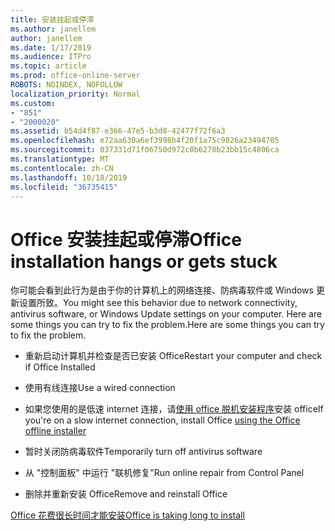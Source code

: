 ```yaml
---
title: 安装挂起或停滞
ms.author: janellem
author: janellem
ms.date: 1/17/2019
ms.audience: ITPro
ms.topic: article
ms.prod: office-online-server
ROBOTS: NOINDEX, NOFOLLOW
localization_priority: Normal
ms.custom:
- "851"
- "2000020"
ms.assetid: b54d4f87-e366-47e5-b3d8-42477f72f6a3
ms.openlocfilehash: e72aa630a6ef3998b4f20f1a75c9826a23494705
ms.sourcegitcommit: 037331d71f06750d972c0b6278b23bb15c4806ca
ms.translationtype: MT
ms.contentlocale: zh-CN
ms.lasthandoff: 10/18/2019
ms.locfileid: "36735415"
---
```

# <a name="office-installation-hangs-or-gets-stuck"></a><span data-ttu-id="27391-102">Office 安装挂起或停滞</span><span class="sxs-lookup"><span data-stu-id="27391-102">Office installation hangs or gets stuck</span></span>

<span data-ttu-id="27391-103">你可能会看到此行为是由于你的计算机上的网络连接、防病毒软件或 Windows 更新设置所致。</span><span class="sxs-lookup"><span data-stu-id="27391-103">You might see this behavior due to network connectivity, antivirus software, or Windows Update settings on your computer.</span></span> <span data-ttu-id="27391-104">Here are some things you can try to fix the problem.</span><span class="sxs-lookup"><span data-stu-id="27391-104">Here are some things you can try to fix the problem.</span></span>
  
- <span data-ttu-id="27391-105">重新启动计算机并检查是否已安装 Office</span><span class="sxs-lookup"><span data-stu-id="27391-105">Restart your computer and check if Office Installed</span></span>

- <span data-ttu-id="27391-106">使用有线连接</span><span class="sxs-lookup"><span data-stu-id="27391-106">Use a wired connection</span></span>

- <span data-ttu-id="27391-107">如果您使用的是低速 internet 连接，请[使用 office 脱机安装程序](https://support.office.com/article/f0a85fe7-118f-41cb-a791-d59cef96ad1c?wt.mc_id=Alchemy_ClientDIA)安装 office</span><span class="sxs-lookup"><span data-stu-id="27391-107">If you're on a slow internet connection, install Office [using the Office offline installer](https://support.office.com/article/f0a85fe7-118f-41cb-a791-d59cef96ad1c?wt.mc_id=Alchemy_ClientDIA)</span></span>

- <span data-ttu-id="27391-108">暂时关闭防病毒软件</span><span class="sxs-lookup"><span data-stu-id="27391-108">Temporarily turn off antivirus software</span></span>

- <span data-ttu-id="27391-109">从 "控制面板" 中运行 "联机修复"</span><span class="sxs-lookup"><span data-stu-id="27391-109">Run online repair from Control Panel</span></span>

- <span data-ttu-id="27391-110">删除并重新安装 Office</span><span class="sxs-lookup"><span data-stu-id="27391-110">Remove and reinstall Office</span></span>

[<span data-ttu-id="27391-111">Office 花费很长时间才能安装</span><span class="sxs-lookup"><span data-stu-id="27391-111">Office is taking long to install</span></span>](https://support.office.com/article/0f09f357-3fef-42a6-b8aa-cef4c6c44bdf?wt.mc_id=Alchemy_ClientDIA)
  